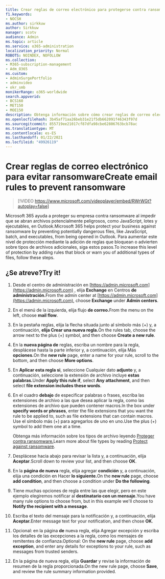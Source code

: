 ```yaml
---
title: Crear reglas de correo electrónico para protegerse contra ransomware
f1.keywords:
- NOCSH
ms.author: sirkkuw
author: Sirkkuw
manager: scotv
audience: Admin
ms.topic: article
ms.service: o365-administration
localization_priority: Normal
ROBOTS: NOINDEX, NOFOLLOW
ms.collection:
- M365-subscription-management
- Adm_O365
ms.custom:
- AdminSurgePortfolio
- adminvideo
- okr_smb
monikerRange: o365-worldwide
search.appverid:
- BCS160
- MET150
- MOE150
description: Obtenga información sobre cómo crear reglas de correo electrónico para evitar ransomware.
ms.openlocfilehash: 3b45af71aa26beb31e21f5db662091f46343f97d
ms.sourcegitcommit: 855719ee21017cf87dfa98cbe62806763bcb78ac
ms.translationtype: MT
ms.contentlocale: es-ES
ms.lasthandoff: 01/22/2021
ms.locfileid: "49926119"
---
```

# <a name="create-email-rules-to-prevent-ransomware"></a><span data-ttu-id="9b1a0-103">Crear reglas de correo electrónico para evitar ransomware</span><span class="sxs-lookup"><span data-stu-id="9b1a0-103">Create email rules to prevent ransomware</span></span>

> [!VIDEO https://www.microsoft.com/videoplayer/embed/RWrWGt?autoplay=false]

<span data-ttu-id="9b1a0-104">Microsoft 365 ayuda a proteger su empresa contra ransomware al impedir que se abran archivos potencialmente peligrosos, como JavaScript, lotes y ejecutables, en Outlook.</span><span class="sxs-lookup"><span data-stu-id="9b1a0-104">Microsoft 365 helps protect your business against ransomware by preventing potentially dangerous files, like JavaScript, batch, and executables, from being opened in Outlook.</span></span> <span data-ttu-id="9b1a0-105">Para aumentar este nivel de protección mediante la adición de reglas que bloquean o advierten sobre tipos de archivos adicionales, siga estos pasos.</span><span class="sxs-lookup"><span data-stu-id="9b1a0-105">To increase this level of protection by adding rules that block or warn you of additional types of files, follow these steps.</span></span>

## <a name="try-it"></a><span data-ttu-id="9b1a0-106">¿Se atreve?</span><span class="sxs-lookup"><span data-stu-id="9b1a0-106">Try it!</span></span>

1. <span data-ttu-id="9b1a0-107">Desde el centro de administración en [https://admin.microsoft.com](https://admin.microsoft.com) , elija **Exchange** en Centros **de administración.**</span><span class="sxs-lookup"><span data-stu-id="9b1a0-107">From the admin center at [https://admin.microsoft.com](https://admin.microsoft.com), choose **Exchange** under **Admin centers**.</span></span>
1. <span data-ttu-id="9b1a0-108">En el menú de la izquierda, elija flujo **de correo.**</span><span class="sxs-lookup"><span data-stu-id="9b1a0-108">From the menu on the left, choose **mail flow**.</span></span>
1. <span data-ttu-id="9b1a0-109">En la pestaña reglas, elija la flecha situada junto al símbolo más (+) y, a continuación, **elija Crear una nueva regla.**</span><span class="sxs-lookup"><span data-stu-id="9b1a0-109">On the rules tab, choose the arrow next to the plus (+) symbol, and then choose **Create a new rule**.</span></span>
1. <span data-ttu-id="9b1a0-110">En la **nueva página de** reglas, escriba un nombre para la regla, desplácese hasta la parte inferior y, a continuación, elija Más **opciones.**</span><span class="sxs-lookup"><span data-stu-id="9b1a0-110">On the **new rule** page, enter a name for your rule, scroll to the bottom, and then choose **More options**.</span></span>
1. <span data-ttu-id="9b1a0-111">En **Aplicar esta regla si**, seleccione Cualquier dato **adjunto** y, a continuación, seleccione la extensión de archivo incluye **estas palabras.**</span><span class="sxs-lookup"><span data-stu-id="9b1a0-111">Under **Apply this rule if**, select **Any attachment**, and then select **file extension includes these words**.</span></span>
1. <span data-ttu-id="9b1a0-112">En el cuadro **debajo** de especificar palabras o frases, escriba las extensiones de archivo a las que desea aplicar la regla, como las extensiones de archivo que pueden contener macros.</span><span class="sxs-lookup"><span data-stu-id="9b1a0-112">In the box under **specify words or phrases**, enter the file extensions that you want the rule to be applied to, such as file extensions that can contain macros.</span></span> <span data-ttu-id="9b1a0-113">Use el símbolo más (+) para agregarlos de uno en uno.</span><span class="sxs-lookup"><span data-stu-id="9b1a0-113">Use the plus (+) symbol to add them one at a time.</span></span>

    <span data-ttu-id="9b1a0-114">Obtenga más información sobre los tipos de archivo leyendo [Proteger contra ransomware.](https://docs.microsoft.com/microsoft-365/admin/security-and-compliance/secure-your-business-data#ransomware)</span><span class="sxs-lookup"><span data-stu-id="9b1a0-114">Learn more about file types by reading [Protect against ransomware](https://docs.microsoft.com/microsoft-365/admin/security-and-compliance/secure-your-business-data#ransomware).</span></span>

1. <span data-ttu-id="9b1a0-115">Desplácese hacia abajo para revisar la lista y, a continuación, elija **Aceptar**.</span><span class="sxs-lookup"><span data-stu-id="9b1a0-115">Scroll down to review your list, and then choose **OK**.</span></span>
1. <span data-ttu-id="9b1a0-116">En la **página de nueva** regla, elija agregar **condición** y, a continuación, elija una condición en Hacer **lo siguiente.**</span><span class="sxs-lookup"><span data-stu-id="9b1a0-116">On the **new rule** page, choose **add condition**, and then choose a condition under **Do the following**.</span></span>
1. <span data-ttu-id="9b1a0-117">Tiene muchas opciones de regla entre las que elegir, pero en este ejemplo elegiremos notificar al **destinatario con un mensaje.**</span><span class="sxs-lookup"><span data-stu-id="9b1a0-117">You have many rule options to choose from, but in this example we'll choose to **Notify the recipient with a message**.</span></span>
1. <span data-ttu-id="9b1a0-118">Escriba el texto del mensaje para la notificación y, a continuación, elija **Aceptar.**</span><span class="sxs-lookup"><span data-stu-id="9b1a0-118">Enter message text for your notification, and then chose **OK**.</span></span>
1. <span data-ttu-id="9b1a0-119">Opcional: en la página  **de** nueva regla, elija Agregar excepción y escriba los detalles de las excepciones a la regla, como los mensajes de remitentes de confianza.</span><span class="sxs-lookup"><span data-stu-id="9b1a0-119">Optional: On the **new rule** page, choose **add exception**, and enter any details for exceptions to your rule, such as messages from trusted senders.</span></span>
1. <span data-ttu-id="9b1a0-120">En la página de nueva regla, elija **Guardar** y revise la información de resumen de la regla proporcionada.</span><span class="sxs-lookup"><span data-stu-id="9b1a0-120">On the new rule page, choose **Save**, and review the rule summary information provided.</span></span>